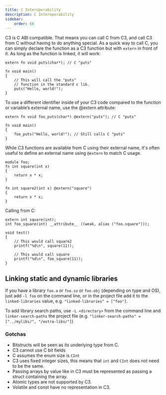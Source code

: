 ```yaml
---
title: C Interoperability
description: C Interoperability
sidebar:
    order: 68
---
```


C3 is C ABI compatible. That means you can call C from C3, and call C3 from C without having to
do anything special. As a quick way to call C, you can simply declare the function as a 
C3 function but with `extern` in front of it. As long as the function is linked, it will work:

```c3
extern fn void puts(char*); // C "puts"

fn void main()
{
    // This will call the "puts"
    // function in the standard c lib.
    puts("Hello, world!"); 
}
```

To use a different identifier inside of your C3 code compared to the function or variable’s external name, use the @extern attribute:

```c3
extern fn void foo_puts(char*) @extern("puts"); // C "puts"

fn void main()
{
    foo_puts("Hello, world!"); // Still calls C "puts"
}
```

While C3 functions are available from C using their external name, it's often useful to
define an external name using `@extern` to match C usage.

```c3
module foo;
fn int square(int x)
{
    return x * x;
}

fn int square2(int x) @extern("square")
{
    return x * x;
}
```

Calling from C:

```c3
extern int square(int);
int foo_square(int) __attribute__ ((weak, alias ("foo.square")));

void test()
{
    // This would call square2
    printf("%d\n", square(11));

    // This would call square
    printf("%d\n", foo_square(11));
}
```

## Linking static and dynamic libraries

If you have a library `foo.a` or `foo.so` or `foo.obj` (depending on type and OS), just add
`-l foo` on the command line, or in the project file add it to the `linked-libraries` value, e.g.
`"linked-libraries" = ["foo"]`.

To add library search paths, use `-L <directory>` from the command line and `linker-search-paths`
the project file (e.g. `"linker-search-paths" = ["../mylibs/", "/extra-libs/"]`)

### Gotchas

- Bitstructs will be seen as its underlying type from C. 
- C3 cannot use C bit fields
- C assumes the enum size is `CInt`
- C3 uses fixed integer sizes, this means that `int` and `CInt` does not need to be the same.
- Passing arrays by value like in C3 must be represented as passing a struct containing the array.
- Atomic types are not supported by C3.
- Volatile and const have no representation in C3.
